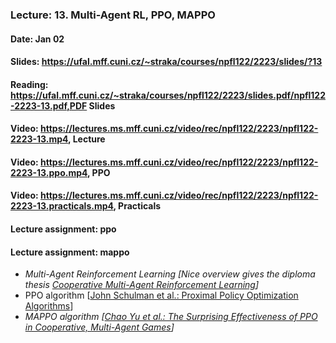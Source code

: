 ### Lecture: 13. Multi-Agent RL, PPO, MAPPO
#### Date: Jan 02
#### Slides: https://ufal.mff.cuni.cz/~straka/courses/npfl122/2223/slides/?13
#### Reading: https://ufal.mff.cuni.cz/~straka/courses/npfl122/2223/slides.pdf/npfl122-2223-13.pdf,PDF Slides
#### Video: https://lectures.ms.mff.cuni.cz/video/rec/npfl122/2223/npfl122-2223-13.mp4, Lecture
#### Video: https://lectures.ms.mff.cuni.cz/video/rec/npfl122/2223/npfl122-2223-13.ppo.mp4, PPO
#### Video: https://lectures.ms.mff.cuni.cz/video/rec/npfl122/2223/npfl122-2223-13.practicals.mp4, Practicals
#### Lecture assignment: ppo
#### Lecture assignment: mappo

- _Multi-Agent Reinforcement Learning [Nice overview gives the diploma thesis [Cooperative Multi-Agent Reinforcement Learning](https://dspace.cuni.cz/handle/20.500.11956/127431)]_
- PPO algorithm [[John Schulman et al.: Proximal Policy Optimization Algorithms](https://arxiv.org/abs/1707.06347)]
- _MAPPO algorithm [[Chao Yu et al.: The Surprising Effectiveness of PPO in Cooperative, Multi-Agent Games](https://arxiv.org/abs/2103.01955)]_
